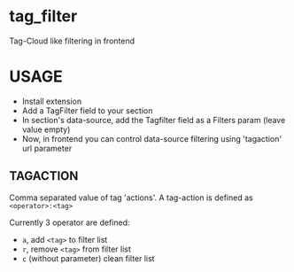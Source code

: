 # tag_filter
Tag-Cloud like filtering in frontend

# USAGE
- Install extension
- Add a TagFilter field to your section
- In section's data-source, add the Tagfilter field as a Filters param (leave value empty)
- Now, in frontend you can control data-source filtering using 'tagaction' url parameter

## TAGACTION

Comma separated value of tag 'actions'. A tag-action is defined as `<operator>:<tag>`

Currently 3 operator are defined:
- `a`, add `<tag>` to filter list
- `r`, remove `<tag>` from filter list
- `c` (without parameter) clean filter list
  
